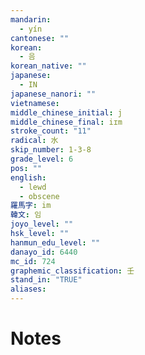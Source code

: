 ```yaml
---
mandarin:
  - yín
cantonese: ""
korean:
  - 음
korean_native: ""
japanese:
  - IN
japanese_nanori: ""
vietnamese:
middle_chinese_initial: j
middle_chinese_final: iɪm
stroke_count: "11"
radical: 水
skip_number: 1-3-8
grade_level: 6
pos: ""
english:
  - lewd
  - obscene
羅馬字: im
韓文: 임
joyo_level: ""
hsk_level: ""
hanmun_edu_level: ""
danayo_id: 6440
mc_id: 724
graphemic_classification: 壬
stand_in: "TRUE"
aliases:
---
```


# Notes
